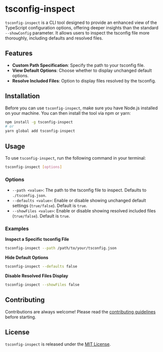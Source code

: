 # tsconfig-inspect

`tsconfig-inspect` is a CLI tool designed to provide an enhanced view of the TypeScript configuration options, offering
deeper insights than the standard `--showConfig` parameter. It allows users to inspect the tsconfig file more
thoroughly, including defaults and resolved files.

## Features

- **Custom Path Specification**: Specify the path to your tsconfig file.
- **View Default Options**: Choose whether to display unchanged default options.
- **Resolve Included Files**: Option to display files resolved by the tsconfig.

## Installation

Before you can use `tsconfig-inspect`, make sure you have Node.js installed on your machine. You can then install the
tool via npm or yarn:

```bash
npm install -g tsconfig-inspect
# or
yarn global add tsconfig-inspect
```

## Usage

To use `tsconfig-inspect`, run the following command in your terminal:

```bash
tsconfig-inspect [options]
```

### Options

- `--path <value>`: The path to the tsconfig file to inspect. Defaults to `./tsconfig.json`.
- `--defaults <value>`: Enable or disable showing unchanged default settings (`true/false`). Default is `true`.
- `--showFiles <value>`: Enable or disable showing resolved included files (`true/false`). Default is `true`.

### Examples

**Inspect a Specific tsconfig File**

```bash
tsconfig-inspect --path /path/to/your/tsconfig.json
```

**Hide Default Options**

```bash
tsconfig-inspect --defaults false
```

**Disable Resolved Files Display**

```bash
tsconfig-inspect --showFiles false
```

## Contributing

Contributions are always welcome! Please read the [contributing guidelines](./CONTRIBUTING.md) before starting.

## License

`tsconfig-inspect` is released under the [MIT License](./LICENSE).
